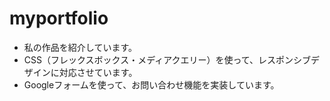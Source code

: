 # myportfolio
- 私の作品を紹介しています。
- CSS（フレックスボックス・メディアクエリー）を使って、レスポンシブデザインに対応させています。
- Googleフォームを使って、お問い合わせ機能を実装しています。
